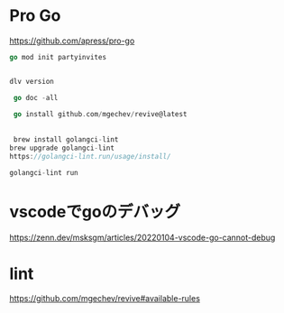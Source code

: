  # Pro Go
 https://github.com/apress/pro-go

``` go
go mod init partyinvites


dlv version

 go doc -all 
 
 go install github.com/mgechev/revive@latest
 
 
 brew install golangci-lint
brew upgrade golangci-lint
https://golangci-lint.run/usage/install/

golangci-lint run
```

# vscodeでgoのデバッグ
https://zenn.dev/msksgm/articles/20220104-vscode-go-cannot-debug

# lint
https://github.com/mgechev/revive#available-rules


